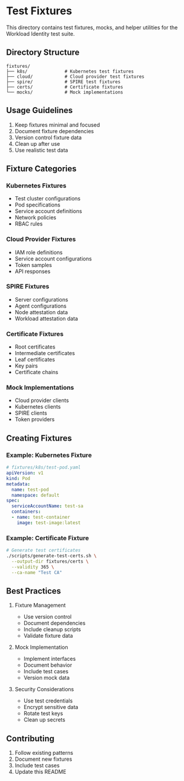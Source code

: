 # Test Fixtures

This directory contains test fixtures, mocks, and helper utilities for the Workload Identity test suite.

## Directory Structure

```
fixtures/
├── k8s/              # Kubernetes test fixtures
├── cloud/            # Cloud provider test fixtures
├── spire/            # SPIRE test fixtures
├── certs/            # Certificate fixtures
└── mocks/            # Mock implementations
```

## Usage Guidelines

1. Keep fixtures minimal and focused
2. Document fixture dependencies
3. Version control fixture data
4. Clean up after use
5. Use realistic test data

## Fixture Categories

### Kubernetes Fixtures
- Test cluster configurations
- Pod specifications
- Service account definitions
- Network policies
- RBAC rules

### Cloud Provider Fixtures
- IAM role definitions
- Service account configurations
- Token samples
- API responses

### SPIRE Fixtures
- Server configurations
- Agent configurations
- Node attestation data
- Workload attestation data

### Certificate Fixtures
- Root certificates
- Intermediate certificates
- Leaf certificates
- Key pairs
- Certificate chains

### Mock Implementations
- Cloud provider clients
- Kubernetes clients
- SPIRE clients
- Token providers

## Creating Fixtures

### Example: Kubernetes Fixture
```yaml
# fixtures/k8s/test-pod.yaml
apiVersion: v1
kind: Pod
metadata:
  name: test-pod
  namespace: default
spec:
  serviceAccountName: test-sa
  containers:
  - name: test-container
    image: test-image:latest
```

### Example: Certificate Fixture
```bash
# Generate test certificates
./scripts/generate-test-certs.sh \
  --output-dir fixtures/certs \
  --validity 365 \
  --ca-name "Test CA"
```

## Best Practices

1. Fixture Management
   - Use version control
   - Document dependencies
   - Include cleanup scripts
   - Validate fixture data

2. Mock Implementation
   - Implement interfaces
   - Document behavior
   - Include test cases
   - Version mock data

3. Security Considerations
   - Use test credentials
   - Encrypt sensitive data
   - Rotate test keys
   - Clean up secrets

## Contributing

1. Follow existing patterns
2. Document new fixtures
3. Include test cases
4. Update this README 